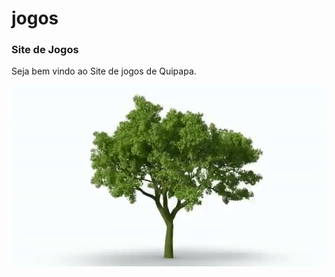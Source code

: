 # jogos
### Site de Jogos
Seja bem vindo ao Site de jogos de Quipapa.

![Arvore](https://github.com/alvaroneto19/jogos/blob/main/arvore.gif)
